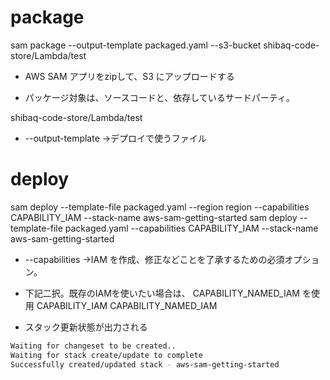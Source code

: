 # package

sam package --output-template packaged.yaml --s3-bucket shibaq-code-store/Lambda/test


* AWS SAM アプリをzipして、S3 にアップロードする

* パッケージ対象は、ソースコードと、依存しているサードパーティ。


shibaq-code-store/Lambda/test


* --output-template →デプロイで使うファイル




# deploy

sam deploy --template-file packaged.yaml --region region --capabilities CAPABILITY_IAM --stack-name aws-sam-getting-started
sam deploy --template-file packaged.yaml --capabilities CAPABILITY_IAM --stack-name aws-sam-getting-started



* --capabilities →IAM を作成、修正などことを了承するための必須オプション。
* 下記二択。既存のIAMを使いたい場合は、 CAPABILITY_NAMED_IAM を使用
CAPABILITY_IAM
CAPABILITY_NAMED_IAM


* スタック更新状態が出力される

```bash
Waiting for changeset to be created..
Waiting for stack create/update to complete
Successfully created/updated stack - aws-sam-getting-started
```
